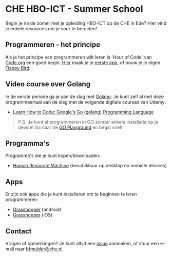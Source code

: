 # CHE HBO-ICT - Summer School

Begin je na de zomer met je opleiding HBO-ICT op de CHE in Ede? Hier vind je enkele resources om je voor te bereiden!

## Programmeren - het principe

Als je het principe van programmeren wilt leren is 'Hour of Code' van [Code.org](https://code.org/) een goed begin. [Hier](https://code.org/hourofcode/overview) maak je je [eerste app](https://studio.code.org/s/applab-intro/reset), of bouw je je eigen [Flappy Bird](http://studio.code.org/s/flappy/reset).

## Video course over Golang

In de eerste periode ga je aan de slag met [Golang](https://golang.org/). Je kunt zelf al met deze programmeertaal aan de slag met de volgende digitale courses van Udemy:

- [Learn How to Code: Google's Go (golang) Programming Language](https://www.udemy.com/learn-how-to-code/learn/lecture/11922082#overview)

> P.S. Je kunt al programmeren in GO zonder enkele installatie op je device! Ga naar de [GO Playground](https://play.golang.org/) en begin snel!

## Programma's

Programma's die je kunt kopen/downloaden:

- [Human Resource Machine](https://tomorrowcorporation.com/humanresourcemachine) (beschikbaar op desktop en mobiele devices)

## Apps

Er zijn ook apps die je kunt installeren om te beginnen te leren programmeren:

- [Grasshopper](https://play.google.com/store/apps/details?id=com.area120.grasshopper&hl=en) (android)
- [Grasshopper](https://apps.apple.com/us/app/id1354133284) (iOS)

## Contact

Vragen of opmerkingen? Je kunt altijd een [issue](https://github.com/che-ict/summer-school/issues) aanmaken, of stuur een e-mail naar bfmulder@che.nl.
